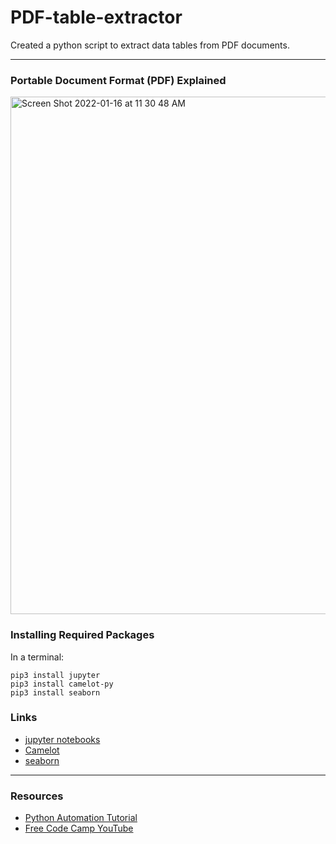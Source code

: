 # PDF-table-extractor
Created a python script to extract data tables from PDF documents.  
***

### Portable Document Format (PDF) Explained
<img width="828" alt="Screen Shot 2022-01-16 at 11 30 48 AM" src="https://user-images.githubusercontent.com/75241036/149674917-6d6c2bf5-6fcc-4f75-b267-1261705ead99.png">

### Installing Required Packages

In a terminal:
```
pip3 install jupyter
pip3 install camelot-py
pip3 install seaborn
```

### Links
* [jupyter notebooks](https://jupyter.org/install)
* [Camelot](https://camelot-py.readthedocs.io/en/master/)
* [seaborn](https://seaborn.pydata.org/)

***
### Resources

* [Python Automation Tutorial](https://www.youtube.com/watch?v=s8XjEuplx_U)
* [Free Code Camp YouTube](https://www.youtube.com/channel/UC8butISFwT-Wl7EV0hUK0BQ)
